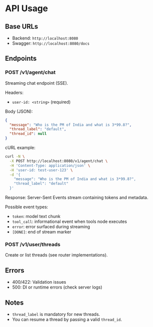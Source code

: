 # API Usage

## Base URLs
- Backend: `http://localhost:8080`
- Swagger: `http://localhost:8080/docs`

## Endpoints

### POST /v1/agent/chat
Streaming chat endpoint (SSE).

Headers:
- `user-id: <string>` (required)

Body (JSON):
```json
{
  "message": "Who is the PM of India and what is 3*99.8?",
  "thread_label": "default",
  "thread_id": null
}
```

cURL example:
```bash
curl -N \
  -X POST http://localhost:8080/v1/agent/chat \
  -H 'Content-Type: application/json' \
  -H 'user-id: test-user-123' \
  -d '{
    "message": "Who is the PM of India and what is 3*99.8?",
    "thread_label": "default"
  }'
```

Response: Server-Sent Events stream containing tokens and metadata.

Possible event types:
- `token`: model text chunk
- `tool_call`: informational event when tools node executes
- `error`: error surfaced during streaming
- `[DONE]`: end of stream marker

### POST /v1/user/threads
Create or list threads (see router implementations).

## Errors
- 400/422: Validation issues
- 500: DI or runtime errors (check server logs)

## Notes
- `thread_label` is mandatory for new threads.
- You can resume a thread by passing a valid `thread_id`.
